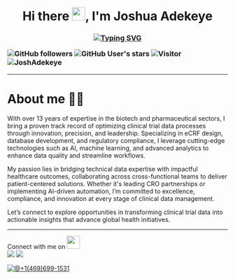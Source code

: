 <h1 align="center">Hi there <img src="https://media.giphy.com/media/hvRJCLFzcasrR4ia7z/giphy.gif" width="30px">, I'm Joshua Adekeye</h1> 
<h3 align="left">
  
<!-- Typing SVG by DenverCoder1 - https://github.com/DenverCoder1/readme-typing-svg -->
<p align="center">
  <a href="https://git.io/typing-svg"><img src="https://readme-typing-svg.herokuapp.com?font=Fira+Code&pause=1000&color=1D4DF7&width=435&lines=Versatile+Epidemiologist;Clinical+Data+Scientist;12+Years+Of+Professional+Experience" alt="Typing SVG" /></a>
</p>
  
  
![GitHub followers](https://img.shields.io/github/followers/JoshAdekeye?style=social) ![GitHub User's stars](https://img.shields.io/github/stars/JoshAdekeye?style=social) ![Visitor](https://visitor-badge.laobi.icu/badge?page_id=JoshAdekeye.repoName) <img src="https://komarev.com/ghpvc/?username=JoshAdekeye" alt="JoshAdekeye" />
  
____________________________________

# About me 👨🏾
</h3>
With over 13 years of expertise in the biotech and pharmaceutical sectors, I bring a proven track record of optimizing clinical trial data processes through innovation, precision, and leadership. Specializing in eCRF design, database development, and regulatory compliance, I leverage cutting-edge technologies such as AI, machine learning, and advanced analytics to enhance data quality and streamline workflows.

My passion lies in bridging technical data expertise with impactful healthcare outcomes, collaborating across cross-functional teams to deliver patient-centered solutions. Whether it's leading CRO partnerships or implementing AI-driven automation, I’m committed to excellence, compliance, and innovation at every stage of clinical data management.

Let’s connect to explore opportunities in transforming clinical trial data into actionable insights that advance global health initiatives.

_____________________________________________________

<p>Connect with me on <img src="https://media2.giphy.com/media/xT9DPIlGnuHpr2yObu/giphy.gif?cid=ecf05e47qv7ouie935be4rwsg6prj1dlpqd8qa674wma8hho&rid=giphy.gif&ct=g" width="30px">
<br>	
<a target="_blank" href="https://www.linkedin.com/in/joshua-a-2130bb199/"><img src="https://img.shields.io/badge/-LinkedIn-0077B5?style=for-the-badge&logo=Linkedin&logoColor=white"></img></a>
<a target="_blank" href="https://mail.google.com/mail/u/0/?tab=rm&ogbl#inbox"><img src="https://img.shields.io/badge/-Gmail-D14836?style=for-the-badge&logo=Gmail&logoColor=white"></img></a> 

[![@+1(469)699-1531](https://img.icons8.com/fluency/48/000000/phone-disconnected.png "@+1(469)699-1531")](tel:+1(469)699-1531)
